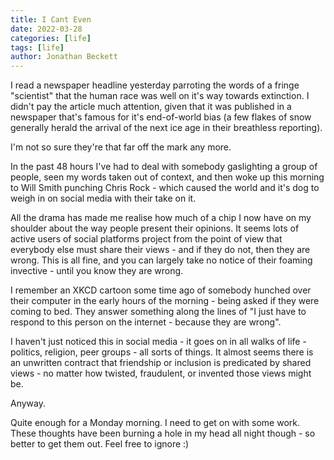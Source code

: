 ```yaml
---
title: I Cant Even
date: 2022-03-28
categories: [life]
tags: [life]
author: Jonathan Beckett
---
```


I read a newspaper headline yesterday parroting the words of a fringe "scientist" that the human race was well on it's way towards extinction. I didn't pay the article much attention, given that it was published in a newspaper that's famous for it's end-of-world bias (a few flakes of snow generally herald the arrival of the next ice age in their breathless reporting).

I'm not so sure they're that far off the mark any more.

In the past 48 hours I've had to deal with somebody gaslighting a group of people, seen my words taken out of context, and then woke up this morning to Will Smith punching Chris Rock - which caused the world and it's dog to weigh in on social media with their take on it.

All the drama has made me realise how much of a chip I now have on my shoulder about the way people present their opinions. It seems lots of active users of social platforms project from the point of view that everybody else must share their views - and if they do not, then they are wrong. This is all fine, and you can largely take no notice of their foaming invective - until you know they are wrong.

I remember an XKCD cartoon some time ago of somebody hunched over their computer in the early hours of the morning - being asked if they were coming to bed. They answer something along the lines of "I just have to respond to this person on the internet - because they are wrong".

I haven't just noticed this in social media - it goes on in all walks of life - politics, religion, peer groups - all sorts of things. It almost seems there is an unwritten contract that friendship or inclusion is predicated by shared views - no matter how twisted, fraudulent, or invented those views might be.

Anyway.

Quite enough for a Monday morning. I need to get on with some work. These thoughts have been burning a hole in my head all night though - so better to get them out. Feel free to ignore :)